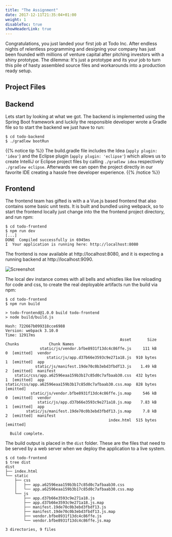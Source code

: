 ```yaml
---
title: "The Assignment"
date: 2017-12-11T21:35:04+01:00
weight: 1
disableToc: true
showHeaderLink: true 
---
```


Congratulations, you just landed your first job at Todo Inc. After endless nights of relentless programming and designing your company has just been founded with millions of venture capital after pitching investors with a shiny prototype. The dilemma: It's just a prototype and its your job to turn this pile of hasty assembled source files and workarounds into a production ready setup.

## Project Files

## Backend
Lets start by looking at what we got. The backend is implemented using the Spring Boot framework and luckily the responsible developer wrote a Gradle file so to start the backend we just have to run:

```
$ cd todo-backend
$ ./gradlew bootRun
```

{{% notice tip %}}
The build.gradle file includes the Idea (`apply plugin: 'idea'`) and the Eclipse plugin (`apply plugin: 'eclipse'`) which allows us to create IntelliJ or Eclipse project files by calling `./gradlew idea` respectively `./gradlew eclipse`. Afterwards we can 
 open the project directly in our favorite IDE creating a hassle free developer experience.
{{% /notice %}}

## Frontend
The frontend team has gifted is with a a Vue.js based frontend that also contains some basic unit tests. It is built and bundled using webpack, so to start the frontend locally just change into the the frontend project directory, and run npm:

```
$ cd todo-frontend
$ npm run dev
[...]
DONE  Compiled successfully in 6945ms
I  Your application is running here: http://localhost:8080
```

The frontend is now available at http://localhost:8080, and it is expecting a running backend at http://localhost:9090.

![Screenshot](http://via.placeholder.com/800x600)

The local dev instance comes with all bells and whistles like live reloading for code and css, to create the real deployable artifacts run the build via npm:

```
$ cd todo-frontend
$ npm run build

> todo-frontend@1.0.0 build todo-frontend
> node build/build.js

Hash: 722667b099318cce6988
Version: webpack 3.10.0
Time: 12917ms
                                                  Asset       Size  Chunks             Chunk Names
               static/js/vendor.bfbe8931f13dc4c86ffe.js     111 kB       0  [emitted]  vendor
                  static/js/app.d37b66e3593c9e271a18.js  910 bytes       1  [emitted]  app
             static/js/manifest.19de70c0b3ebd3fbdf13.js    1.49 kB       2  [emitted]  manifest
    static/css/app.a62596eaa159b3b17c85d0c7afbaab30.css  432 bytes       1  [emitted]  app
static/css/app.a62596eaa159b3b17c85d0c7afbaab30.css.map  828 bytes          [emitted]
           static/js/vendor.bfbe8931f13dc4c86ffe.js.map     546 kB       0  [emitted]  vendor
              static/js/app.d37b66e3593c9e271a18.js.map    7.83 kB       1  [emitted]  app
         static/js/manifest.19de70c0b3ebd3fbdf13.js.map     7.8 kB       2  [emitted]  manifest
                                             index.html  515 bytes          [emitted]

  Build complete.

```

The build output is placed in the `dist` folder. These are the files that need to be served by a web server when we deploy the application to a live system.

```
$ cd todo-frontend
$ tree dist
dist
├── index.html
└── static
    ├── css
    │   ├── app.a62596eaa159b3b17c85d0c7afbaab30.css
    │   └── app.a62596eaa159b3b17c85d0c7afbaab30.css.map
    └── js
        ├── app.d37b66e3593c9e271a18.js
        ├── app.d37b66e3593c9e271a18.js.map
        ├── manifest.19de70c0b3ebd3fbdf13.js
        ├── manifest.19de70c0b3ebd3fbdf13.js.map
        ├── vendor.bfbe8931f13dc4c86ffe.js
        └── vendor.bfbe8931f13dc4c86ffe.js.map

3 directories, 9 files
```
